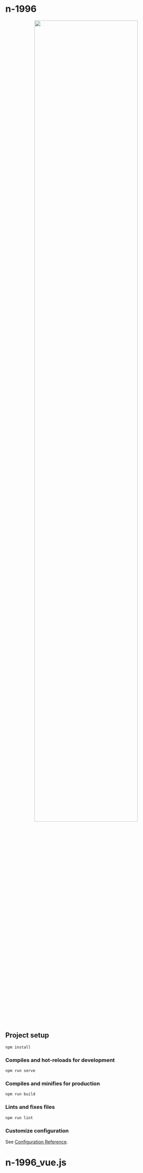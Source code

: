 # n-1996

<p align="center"><img src="https://imgur.com/jpZ8KHZ" width="80%" alt="" /></p>


## Project setup
```
npm install
```

### Compiles and hot-reloads for development
```
npm run serve
```

### Compiles and minifies for production
```
npm run build
```

### Lints and fixes files
```
npm run lint
```

### Customize configuration
See [Configuration Reference](https://cli.vuejs.org/config/).
# n-1996_vue.js
